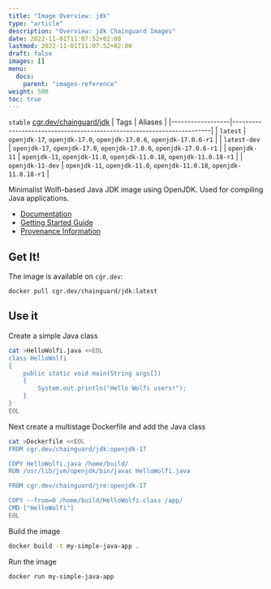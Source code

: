 ```yaml
---
title: "Image Overview: jdk"
type: "article"
description: "Overview: jdk Chainguard Images"
date: 2022-11-01T11:07:52+02:00
lastmod: 2022-11-01T11:07:52+02:00
draft: false
images: []
menu:
  docs:
    parent: "images-reference"
weight: 500
toc: true
---
```


`stable` [cgr.dev/chainguard/jdk](https://github.com/chainguard-images/images/tree/main/images/jdk)
| Tags             | Aliases                                                               |
|------------------|-----------------------------------------------------------------------|
| `latest`         | `openjdk-17`, `openjdk-17.0`, `openjdk-17.0.6`, `openjdk-17.0.6-r1`   |
| `latest-dev`     | `openjdk-17`, `openjdk-17.0`, `openjdk-17.0.6`, `openjdk-17.0.6-r1`   |
| `openjdk-11`     | `openjdk-11`, `openjdk-11.0`, `openjdk-11.0.18`, `openjdk-11.0.18-r1` |
| `openjdk-11-dev` | `openjdk-11`, `openjdk-11.0`, `openjdk-11.0.18`, `openjdk-11.0.18-r1` |



Minimalist Wolfi-based Java JDK image using OpenJDK.  Used for compiling Java applications.

- [Documentation](https://edu.chainguard.dev/chainguard/chainguard-images/reference/jdk)
- [Getting Started Guide](https://edu.chainguard.dev/chainguard/chainguard-images/reference/jdk/overview/#use-it)
- [Provenance Information](https://edu.chainguard.dev/chainguard/chainguard-images/reference/jdk/provenance_info/)

## Get It!

The image is available on `cgr.dev`:

```
docker pull cgr.dev/chainguard/jdk:latest
```

## Use it

Create a simple Java class

```sh
cat >HelloWolfi.java <<EOL
class HelloWolfi
{
    public static void main(String args[])
    {
        System.out.println("Hello Wolfi users!");
    }
}
EOL
```

Next create a multistage Dockerfile and add the Java class

```sh
cat >Dockerfile <<EOL
FROM cgr.dev/chainguard/jdk:openjdk-17

COPY HelloWolfi.java /home/build/
RUN /usr/lib/jvm/openjdk/bin/javac HelloWolfi.java

FROM cgr.dev/chainguard/jre:openjdk-17

COPY --from=0 /home/build/HelloWolfi.class /app/
CMD ["HelloWolfi"]
EOL
```

Build the image

```sh
docker build -t my-simple-java-app .
```

Run the image
```sh
docker run my-simple-java-app
```
